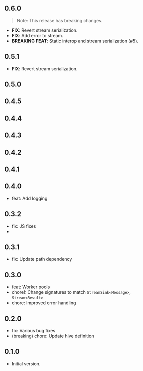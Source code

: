 ## 0.6.0

> Note: This release has breaking changes.

 - **FIX**: Revert stream serialization.
 - **FIX**: Add error to stream.
 - **BREAKING** **FEAT**: Static interop and stream serialization (#5).

## 0.5.1

 - **FIX**: Revert stream serialization.

## 0.5.0

## 0.4.5

## 0.4.4

## 0.4.3

## 0.4.2

## 0.4.1

## 0.4.0

- feat: Add logging

## 0.3.2

- fix: JS fixes
- 
## 0.3.1

- fix: Update path dependency

## 0.3.0

- feat: Worker pools
- chore!: Change signatures to match `StreamSink<Message>`, `Stream<Result>` 
- chore: Improved error handling

## 0.2.0

- fix: Various bug fixes
- (breaking) chore: Update hive definition

## 0.1.0

- Initial version.
